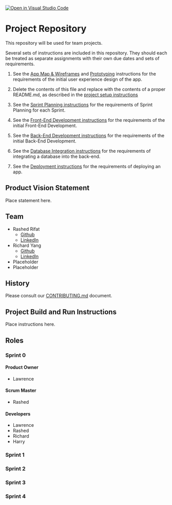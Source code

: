 [![Open in Visual Studio Code](https://classroom.github.com/assets/open-in-vscode-c66648af7eb3fe8bc4f294546bfd86ef473780cde1dea487d3c4ff354943c9ae.svg)](https://classroom.github.com/online_ide?assignment_repo_id=8731463&assignment_repo_type=AssignmentRepo)

# Project Repository

This repository will be used for team projects.

Several sets of instructions are included in this repository. They should each be treated as separate assignments with their own due dates and sets of requirements.

1. See the [App Map & Wireframes](instructions-0a-app-map-wireframes.md) and [Prototyping](./instructions-0b-prototyping.md) instructions for the requirements of the initial user experience design of the app.

1. Delete the contents of this file and replace with the contents of a proper README.md, as described in the [project setup instructions](./instructions-0c-project-setup.md)

1. See the [Sprint Planning instructions](instructions-0d-sprint-planning.md) for the requirements of Sprint Planning for each Sprint.

1. See the [Front-End Development instructions](./instructions-1-front-end.md) for the requirements of the initial Front-End Development.

1. See the [Back-End Development instructions](./instructions-2-back-end.md) for the requirements of the initial Back-End Development.

1. See the [Database Integration instructions](./instructions-3-database.md) for the requirements of integrating a database into the back-end.

1. See the [Deployment instructions](./instructions-4-deployment.md) for the requirements of deploying an app.

## Product Vision Statement 

Place statement here. 

## Team 

* Rashed Rifat 
  * [Github](https://github.com/RashedRifat)
  * [LinkedIn](https://www.linkedin.com/in/rashed-rifat/)
* Richard Yang
  * [Github](https://github.com/RichardYCX)
  * [LinkedIn](https://www.linkedin.com/in/richardyang98/)
* Placeholder
* Placeholder

## History 

Please consult our [CONTRIBUTING.md](./CONTRIBUTING.md) document. 

## Project Build and Run Instructions 

Place instructions here. 

## Roles
### Sprint 0
#### Product Owner
* Lawrence 
#### Scrum Master
* Rashed
#### Developers
* Lawrence
* Rashed
* Richard
* Harry

### Sprint 1
### Sprint 2
### Sprint 3
### Sprint 4